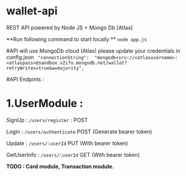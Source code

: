 # wallet-api
REST API powered by Node JS + Mongo Db  [Atlas]

**Run following command to start locally **
`node app.js `


#API will use MongoDb cloud (Atlas) 
please update your credentials in config.json
` "connectionString":  "mongodb+srv://<atlasusername>:<atlaspass>@sandbox.v2ifo.mongodb.net/wallet?retryWrites=true&w=majority",`
 
 #API Endpints :
#  1.UserModule : 
 SignUp        : `/users/register` : POST
 
 Login           : `/users/authenticate`   POST (Generate bearer token)  
 
 Update        : `/users/:userId` PUT (With bearer token)
 
 GetUserInfo : `/users/:userId` GET (With bearer token)
 
 **TODO : Card module, Transaction module.**
